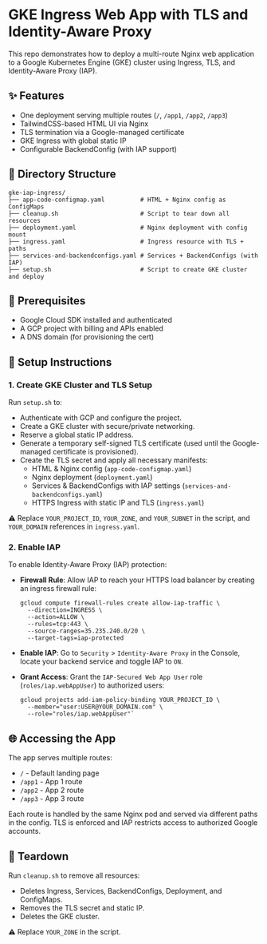 # GKE Ingress Web App with TLS and Identity-Aware Proxy

This repo demonstrates how to deploy a multi-route Nginx web application to a Google Kubernetes Engine (GKE) cluster using Ingress, TLS, and Identity-Aware Proxy (IAP).

## ✨ Features

* One deployment serving multiple routes (`/`, `/app1`, `/app2`, `/app3`)
* TailwindCSS-based HTML UI via Nginx
* TLS termination via a Google-managed certificate
* GKE Ingress with global static IP
* Configurable BackendConfig (with IAP support)

## 📁 Directory Structure

```
gke-iap-ingress/
├── app-code-configmap.yaml          # HTML + Nginx config as ConfigMaps
├── cleanup.sh                       # Script to tear down all resources
├── deployment.yaml                  # Nginx deployment with config mount
├── ingress.yaml                     # Ingress resource with TLS + paths
├── services-and-backendconfigs.yaml # Services + BackendConfigs (with IAP)
├── setup.sh                         # Script to create GKE cluster and deploy
```

## 🔧 Prerequisites

* Google Cloud SDK installed and authenticated
* A GCP project with billing and APIs enabled
* A DNS domain (for provisioning the cert)

## 🚀 Setup Instructions

### 1. Create GKE Cluster and TLS Setup
Run `setup.sh` to:
* Authenticate with GCP and configure the project.
* Create a GKE cluster with secure/private networking.
* Reserve a global static IP address.
* Generate a temporary self-signed TLS certificate (used until the Google-managed certificate is provisioned).
* Create the TLS secret and apply all necessary manifests:
  * HTML & Nginx config (`app-code-configmap.yaml`)
  * Nginx deployment (`deployment.yaml`)
  * Services & BackendConfigs with IAP settings (`services-and-backendconfigs.yaml`)
  * HTTPS Ingress with static IP and TLS (`ingress.yaml`)
 
⚠️ Replace `YOUR_PROJECT_ID`, `YOUR_ZONE`, and `YOUR_SUBNET` in the script, and `YOUR_DOMAIN` references in `ingress.yaml`.

### 2. Enable IAP
To enable Identity-Aware Proxy (IAP) protection:
* **Firewall Rule**: Allow IAP to reach your HTTPS load balancer by creating an ingress firewall rule:
  ```
  gcloud compute firewall-rules create allow-iap-traffic \
    --direction=INGRESS \
    --action=ALLOW \
    --rules=tcp:443 \
    --source-ranges=35.235.240.0/20 \
    --target-tags=iap-protected
  ```
* **Enable IAP**: Go to `Security` > `Identity-Aware Proxy` in the Console, locate your backend service and toggle IAP to `ON`.

* **Grant Access**: Grant the `IAP-Secured Web App User` role (`roles/iap.webAppUser`) to authorized users:
  ```
  gcloud projects add-iam-policy-binding YOUR_PROJECT_ID \
    --member="user:USER@YOUR_DOMAIN.com" \
    --role="roles/iap.webAppUser"`
  ```  

## 🌐 Accessing the App
The app serves multiple routes:
* `/` - Default landing page
* `/app1` - App 1 route
* `/app2` - App 2 route
* `/app3` - App 3 route

Each route is handled by the same Nginx pod and served via different paths in the config. TLS is enforced and IAP restricts access to authorized Google accounts.

## 🧼 Teardown
Run `cleanup.sh` to remove all resources:
* Deletes Ingress, Services, BackendConfigs, Deployment, and ConfigMaps.
* Removes the TLS secret and static IP.
* Deletes the GKE cluster.

⚠️ Replace `YOUR_ZONE` in the script.
